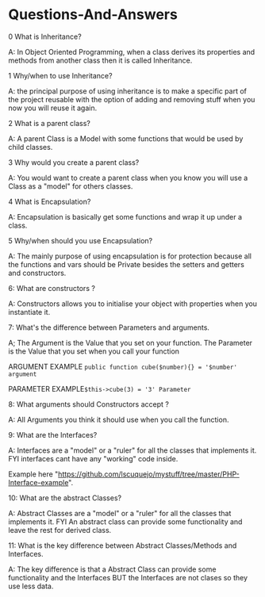 # Questions-And-Answers

0 What is Inheritance?

A: In Object Oriented Programming, when a class derives its 
properties and methods from another class then it is called Inheritance.

1 Why/when to use Inheritance?

A: the principal purpose of using inheritance 
is to make a specific part 
of the project reusable with the option of 
adding and removing stuff when you now you 
will reuse it again.

2 What is a parent class?

A: A parent Class is a Model with some 
functions that would be used by child classes.

3 Why would you create a parent class?

A: You would want to create a parent class when 
you know you will use a Class as a "model" for others classes.

4 What is Encapsulation?

A: Encapsulation is basically get some functions and wrap it up under a class.

5 Why/when should you use Encapsulation?

A: The mainly purpose of using encapsulation is for protection because all the functions and vars should be
Private besides the setters and getters and constructors.

6: What are constructors ?

A: Constructors allows you to initialise your object with properties when you instantiate it.

7: What's the difference between Parameters and arguments.

A; The Argument is the Value that you set on your function. The Parameter is the Value
that you set when you call your function

ARGUMENT EXAMPLE ```public function cube($number){} = '$number' argument```
                
PARAMETER EXAMPLE```$this->cube(3) = '3' Parameter```


8: What arguments should Constructors accept ?

A: All Arguments you think it should use when you call the function.

9: What are the Interfaces?

A: Interfaces are a "model" or a "ruler" for all the classes that implements it. FYI interfaces
cant have any "working" code inside.

Example here "https://github.com/lscuquejo/mystuff/tree/master/PHP-Interface-example".

10: What are the abstract Classes?

A: Abstract Classes are a "model" or a "ruler" for all the classes that implements it. FYI An 
abstract class can provide some functionality and leave the rest for derived class.

11: What is the key difference between Abstract Classes/Methods and Interfaces.

A: The key difference is that a Abstract Class can provide some functionality and the Interfaces
BUT the Interfaces are not clases so they use less data.
                                                                                           
